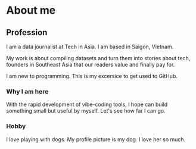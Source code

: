 # About me

## Profession  
I am a data journalist at Tech in Asia. I am based in Saigon, Vietnam. 

My work is about compiling datasets and turn them into stories about tech, founders in Southeast Asia that our readers value and finally pay for. 

I am new to programming. This is my excersice to get used to GitHub.

### Why I am here
With the rapid development of vibe-coding tools, I hope can build something small but useful by myself. Let's see how far I can go. 

### Hobby
I love playing with dogs. My profile picture is my dog. I love her so much. 
